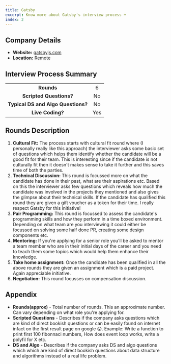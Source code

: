 ```yaml
---
title: Gatsby
excerpt: Know more about Gatsby's interview process ➡️
index: 2
---
```

## Company Details
- **Website:** [gatsbyjs.com](https://www.gatsbyjs.com/)
- **Location:** Remote

## Interview Process Summary
|                                    |       |
| :--------------------------------: | :---: |
|             **Rounds**             |   6   |
|      **Scripted Questions?**       |  No   |
| **Typical DS and Algo Questions?** |  No   |
|          **Live Coding?**          |  Yes  |

## Rounds Description
1. **Cultural Fit:** The process starts with cultural fit round where (I personally really like this approach) the interviewer asks some basic set of questions which helps them identify whether the candidate will be a good fit for their team. This is interesting since if the candidate is not culturally fit then it doesn't makes sense to take it further and this saves time of both the parties.
2. **Technical Discussion:** This round is focussed more on what the candidate has done in their past, what are their aspirations etc. Based on this the interviewer asks few questions which reveals how much the candidate was involved in the projects they mentioned and also gives the glimpse about their technical skills. If the candidate has qualified this round they are given a gift voucher as a token for their time. I really respect Gatsby for this initiative!
3. **Pair Programming:** This round is focussed to assess the candidate's programming skills and how they perform in a time boxed environment. Depending on what team are you interviewing it could either be focussed on solving some half done PR, creating some design components etc.
4. **Mentoring:** If you're applying for a senior role you'll be asked to mentor a team member who are in their initial days of the career and you need to teach them some topics which would help them enhance their knowledge.
5. **Take home assignment:** Once the candidate has been qualified in all the above rounds they are given an assignment which is a paid project. Again appreciable initiative.
6. **Negotiation:** This round focusses on compensation discussion.

## Appendix
- **Rounds(approx)** - Total number of rounds. This an approximate number. Can vary depending on what role you're applying for.
- **Scripted Questions** - Describes if the company asks questions which are kind of direct bookish questions or can be easily found on internet infact on the first result page on google 😛. Example: Write a function to print first 100 fibonnaci numbers, How does event loop works, write a polyfil for X etc.
- **DS and Algo** - Describes if the company asks DS and algo questions which which are kind of direct bookish questions about data structure and algorithms instead of a real life problem.